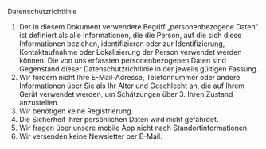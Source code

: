Datenschutzrichtlinie

1. Der in diesem Dokument verwendete Begriff „personenbezogene Daten“ ist definiert als alle Informationen, die die Person, auf die sich diese Informationen beziehen, identifizieren oder zur Identifizierung, Kontaktaufnahme oder Lokalisierung der Person verwendet werden können. Die von uns erfassten personenbezogenen Daten sind Gegenstand dieser Datenschutzrichtlinie in der jeweils gültigen Fassung.
2. Wir fordern nicht Ihre E-Mail-Adresse, Telefonnummer oder andere Informationen über Sie als Ihr Alter und Geschlecht an, die auf Ihrem Gerät verwendet werden, um Schätzungen über 3. Ihren Zustand anzustellen.
3. Wir benötigen keine Registrierung.
4. Die Sicherheit Ihrer persönlichen Daten wird nicht gefährdet.
5. Wir fragen über unsere mobile App nicht nach Standortinformationen.
6. Wir versenden keine Newsletter per E-Mail.
